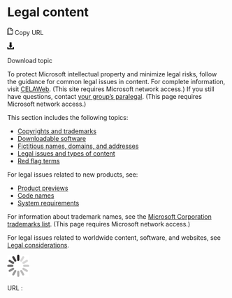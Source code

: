 ﻿# Legal content

![Copy URL](media/index/Copy.png)
Copy URL

![Download](media/index/Download.png)

Download topic

To protect Microsoft intellectual property and minimize legal risks, follow the guidance for common legal issues in content. For complete information, visit [](https://microsoft.sharepoint.com/sites/lcaweb/home)[CELAWeb](https://microsoft.sharepoint.com/sites/lcaweb/home). (This site requires Microsoft network access.) If you still have questions, contact [your group’s paralegal](https://microsoft.sharepoint.com/sites/lcaweb/Pages/Applications/LegalContact.aspx). (This page requires Microsoft network access.)

This section includes the following topics:

  - [Copyrights and trademarks](https://worldready.cloudapp.net/Styleguide/Read?id=2700&topicid=26696)
  - [Downloadable software](https://worldready.cloudapp.net/Styleguide/Read?id=2700&topicid=26698)
  - [Fictitious names, domains, and addresses](https://worldready.cloudapp.net/Styleguide/Read?id=2700&topicid=26697) 
  - [Legal issues and types of content](https://worldready.cloudapp.net/Styleguide/Read?id=2700&topicid=26695)
  - [Red flag terms](https://worldready.cloudapp.net/Styleguide/Read?id=2700&topicid=26707)

For legal issues related to new products, see: 

  - [Product previews](https://worldready.cloudapp.net/Styleguide/Read?id=2700&topicid=29088)
  - [Code names](https://worldready.cloudapp.net/Styleguide/Read?id=2700&topicid=26703)
  - [System requirements](https://worldready.cloudapp.net/Styleguide/Read?id=2700&topicid=26705)

For information about trademark names, see the [Microsoft Corporation trademarks list](https://microsoft.sharepoint.com/sites/LCAWeb/Home/Copyrights-Trademarks-and-Patents/Trademarks/Trademark-List). (This page requires Microsoft network access.)

For legal issues related to worldwide content, software, and websites, see [](https://worldready.cloudapp.net/Styleguide/Read?id=2700&topicid=26917)[Legal considerations](https://worldready.cloudapp.net/Styleguide/Read?id=2700&topicid=26917).

![In progress](media/index/activity-large.gif)

URL :
